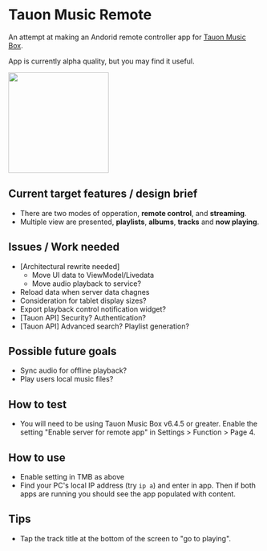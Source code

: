 
# Tauon Music Remote

An attempt at making an Andorid remote controller app for [Tauon Music Box](https://github.com/Taiko2k/TauonMusicBox).

App is currently alpha quality, but you may find it useful.

<img width="200" src="https://user-images.githubusercontent.com/17271572/102763775-070d1d00-43df-11eb-8df6-b4dd4c854f31.jpg">

## Current target features / design brief

 - There are two modes of opperation, **remote control**, and **streaming**. 
 - Multiple view are presented, **playlists**, **albums**, **tracks** and **now playing**.

## Issues / Work needed

 - [Architectural rewrite needed]
    - Move UI data to ViewModel/Livedata
    - Move audio playback to service?
 - Reload data when server data chagnes
 - Consideration for tablet display sizes?
 - Export playback control notification widget?
 - [Tauon API] Security? Authentication?
 - [Tauon API] Advanced search? Playlist generation?
 
 
## Possible future goals

 - Sync audio for offline playback?
 - Play users local music files?
 
 ## How to test
 
  - You will need to be using Tauon Music Box v6.4.5 or greater. Enable the setting "Enable server for remote app" in Settings > Function > Page 4.

## How to use

- Enable setting in TMB as above
- Find your PC's local IP address (try `ip a`) and enter in app. Then if both apps are running you should see the app populated with content.

## Tips

- Tap the track title at the bottom of the screen to "go to playing".

